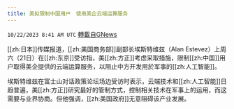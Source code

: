 ```yaml
---
title: 美拟限制中国用户　使用美企云端运算服务
---
```

`10/22/2023 8:41 AM UTC` [轉載自GNews](https://gnews.org/articles/1865676)

[[zh:日本]]传媒报道，[[zh:美国商务部]]副部长埃斯特维兹（Alan Estevez）上周六（21日）在[[zh:东京]]受访指，美[[zh:方正]]考虑采取措施，限制[[zh:中国]]用户取得美企提供的云端运算服务，以阻止中方开发用於军事的[[zh:人工智能]]。

埃斯特维兹在富士山对话政策论坛场边受访时表示，云端技术和[[zh:人工智能]]日趋普遍，美[[zh:方正]]研究最好的管制方式，控制相关技术在军事上的运用，而这需要与业界协商。但他强调，[[zh:美国政府]]无意阻碍该产业发展。
